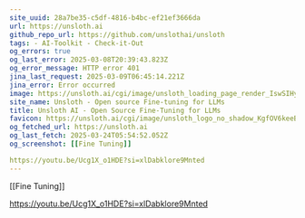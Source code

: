 ```yaml
---
site_uuid: 28a7be35-c5df-4816-b4bc-ef21ef3666da
url: https://unsloth.ai
github_repo_url: https://github.com/unslothai/unsloth
tags: - AI-Toolkit - Check-it-Out
og_errors: true
og_last_error: 2025-03-08T20:39:43.823Z
og_error_message: HTTP error 401
jina_last_request: 2025-03-09T06:45:14.221Z
jina_error: Error occurred
image: https://unsloth.ai/cgi/image/unsloth_loading_page_render_IswSIHyKOTf-9L-SSjPML.png?format=raw
site_name: Unsloth - Open source Fine-tuning for LLMs
title: Unsloth AI - Open Source Fine-Tuning for LLMs
favicon: https://unsloth.ai/cgi/image/unsloth_logo_no_shadow_KgfOV6keeBZnffQsKUny3.png?width=144&quality=100&height=144&fit=pad&format=auto
og_fetched_url: https://unsloth.ai
og_last_fetch: 2025-03-24T05:54:52.052Z
og_screenshot: [[Fine Tuning]]

https://youtu.be/Ucg1X_o1HDE?si=xlDabklore9Mnted
---
```

[[Fine Tuning]]

https://youtu.be/Ucg1X_o1HDE?si=xlDabklore9Mnted